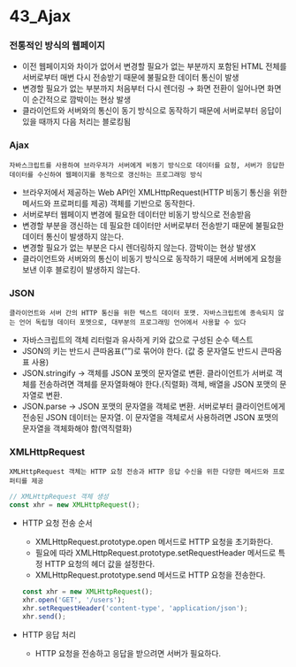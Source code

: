 # 43_Ajax

### 전통적인 방식의 웹페이지

- 이전 웹페이지와 차이가 없어서 변경할 필요가 없는 부분까지 포함된 HTML 전체를 서버로부터 매번 다시 전송받기 때문에 불필요한 데이터 통신이 발생
- 변경할 필요가 없는 부분까지 처음부터 다시 렌더링 → 화면 전환이 일어나면 화면이 순간적으로 깜박이는 현상 발생
- 클라이언트와 서버와의 통신이 동기 방식으로 동작하기 때문에 서버로부터 응답이 있을 때까지 다음 처리는 블로킹됨

### Ajax

`자바스크립트를 사용하여 브라우저가 서버에게 비동기 방식으로 데이터를 요청, 서버가 응답한 데이터를 수신하여 웹페이지를 동적으로 갱신하는 프로그래밍 방식`

- 브라우저에서 제공하는 Web API인 XMLHttpRequest(HTTP 비동기 통신을 위한 메서드와 프로퍼티를 제공) 객체를 기반으로 동작한다.
- 서버로부터 웹페이지 변경에 필요한 데이터만 비동기 방식으로 전송받음
- 변경할 부분을 갱신하는 데 필요한 데이터만 서버로부터 전송받기 때문에 불필요한 데이터 통신이 발생하지 않는다.
- 변경할 필요가 없는 부분은 다시 렌더링하지 않는다. 깜박이는 현상 발생X
- 클라이언트와 서버와의 통신이 비동기 방식으로 동작하기 때문에 서버에게 요청을 보낸 이후 블로킹이 발생하지 않는다.

### JSON

`클라이언트와 서버 간의 HTTP 통신을 위한 텍스트 데이터 포맷. 자바스크립트에 종속되지 않는 언어 독립형 데이터 포멧으로, 대부분의 프로그래밍 언어에서 사용할 수 있다`

- 자바스크립트의 객체 리터럴과 유사하게 키와 값으로 구성된 순수 텍스트
- JSON의 키는 반드시 큰따옴표(””)로 묶어야 한다. (값 중 문자열도 반드시 큰따옴표 사용)
- JSON.stringify → 객체를 JSON 포멧의 문자열로 변환. 클라이언트가 서버로 객체를 전송하려면 객체를 문자열화해야 한다.(직렬화) 객체, 배열을 JSON 포맷의 문자열로 변환.
- JSON.parse → JSON 포맷의 문자열을 객체로 변환. 서버로부터 클라이언트에게 전송된 JSON 데이터는 문자열. 이 문자열을 객체로서 사용하려면 JSON 포맷의 문자열을 객체화해야 함(역직렬화)

### XMLHttpRequest

`XMLHttpRequest 객체는 HTTP 요청 전송과 HTTP 응답 수신을 위한 다양한 메서드와 프로퍼티를 제공`

```jsx
// XMLHttpRequest 객체 생성
const xhr = new XMLHttpRequest();
```

- HTTP 요청 전송 순서
    - XMLHttpRequest.prototype.open 메서드로 HTTP 요청을 초기화한다.
    - 필요에 따라 XMLHttpRequest.prototype.setRequestHeader 메서드로 특정 HTTP 요청의 헤더 값을 설정한다.
    - XMLHttpRequest.prototype.send 메서드로 HTTP 요청을 전송한다.
    
    ```jsx
    const xhr = new XMLHttpRequest();
    xhr.open('GET', '/users');
    xhr.setRequestHeader('content-type', 'application/json');
    xhr.send();
    ```
    
- HTTP 응답 처리
    - HTTP 요청을 전송하고 응답을 받으려면 서버가 필요하다.